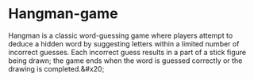 # Hangman-game
Hangman is a classic word-guessing game where players attempt to deduce a hidden word by suggesting letters within a limited number of incorrect guesses. Each incorrect guess results in a part of a stick figure being drawn; the game ends when the word is guessed correctly or the drawing is completed.&amp;#x20;
